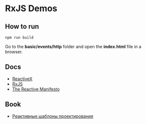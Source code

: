 # RxJS Demos

## How to run

```
npm run build
```

Go to the **basic/events/http** folder and open the **index.html** file in a browser.

## Docs

 - [ReactiveX](http://reactivex.io/)
 - [RxJS](https://rxjs.dev/)
 - [The Reactive Manifesto](https://www.reactivemanifesto.org/)

## Book
 - [Реактивные шаблоны проектирования](https://www.ozon.ru/context/detail/id/143822725/)
